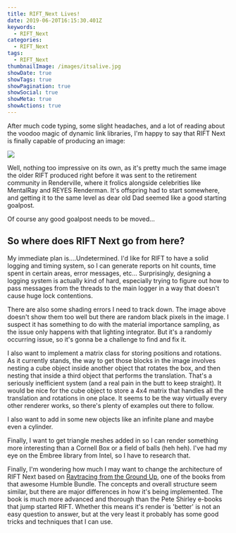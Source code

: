 ```yaml
---
title: RIFT_Next Lives!
date: 2019-06-20T16:15:30.401Z
keywords:
  - RIFT_Next
categories:
  - RIFT_Next
tags:
  - RIFT_Next
thumbnailImage: /images/itsalive.jpg
showDate: true
showTags: true
showPagination: true
showSocial: true
showMeta: true
showActions: true
---
```

After much code typing, some slight headaches, and a lot of reading about the voodoo magic of dynamic link libraries, I'm happy to say that RIFT Next is finally capable of producing an image:

![](/images/cornell_box.jpg)

Well, nothing too impressive on its own, as it's pretty much the same image the older RIFT produced right before it was sent to the retirement community in Renderville, where it frolics alongside celebrities like MentalRay and REYES Renderman.  It's offspring had to start somewhere, and getting it to the same level as dear old Dad seemed like a good starting goalpost.

Of course any good goalpost needs to be moved...

## So where does RIFT Next go from here?

My immediate plan is....Undetermined.  I'd like for RIFT to have a solid logging and timing system, so I can generate reports on hit counts, time spent in certain areas, error messages, etc...  Surprisingly, designing a logging system is actually kind of hard, especially trying to figure out how to pass messages from the threads to the main logger in a way that doesn't cause huge lock contentions.

There are also some shading errors I need to track down.  The image above doesn't show them too well but there are random black pixels in the image.  I suspect it has something to do with the material importance sampling, as the issue only happens with that lighting integrator.  But it's a randomly occurring issue, so it's gonna be a challenge to find and fix it.

I also want to implement a matrix class for storing positions and rotations.  As it currently stands, the way to get those blocks in the image involves nesting a cube object inside another object that rotates the box, and then nesting that inside a third object that performs the translation.  That's a seriously inefficient system (and a real pain in the butt to keep straight).  It would be nice for the cube object to store a 4x4 matrix that handles all the translation and rotations in one place.  It seems to be the way virtually every other renderer works, so there's plenty of examples out there to follow.

I also want to add in some new objects like an infinite plane and maybe even a cylinder.

Finally, I want to get triangle meshes added in so I can render something more interesting than a Cornell Box or a field of balls (heh heh).  I've had my eye on the Embree library from Intel, so I have to research that.

Finally, I'm wondering how much I may want to change the architecture of RIFT Next based on [Raytracing from the Ground Up](http://www.raytracegroundup.com/), one of the books from that awesome Humble Bundle.  The concepts and overall structure seem similar, but there are major differences in how it's being implemented.  The book is much more advanced and thorough than the Pete Shirley e-books that jump started RIFT.  Whether this means it's render is 'better' is not an easy question to answer, but at the very least it probably has some good tricks and techniques that I can use.
